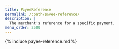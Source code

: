 ```yaml
---
title: PayeeReference
permalink: /:path/payee-reference/
description: |
  The merchant's reference for a specific payment.
menu_order: 2500
---
```


{% include payee-reference.md %}
